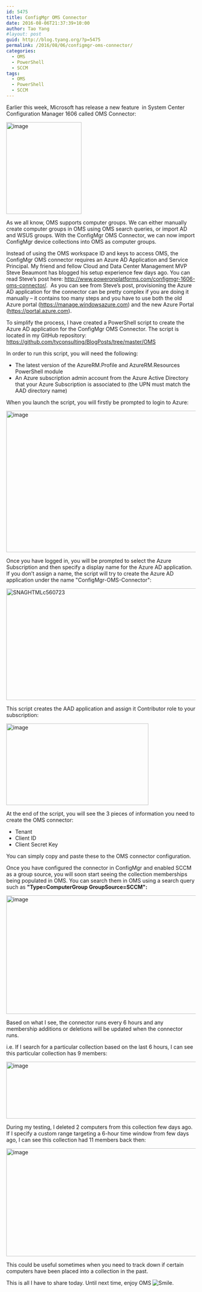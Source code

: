 ```yaml
---
id: 5475
title: ConfigMgr OMS Connector
date: 2016-08-06T21:37:39+10:00
author: Tao Yang
#layout: post
guid: http://blog.tyang.org/?p=5475
permalink: /2016/08/06/configmgr-oms-connector/
categories:
  - OMS
  - PowerShell
  - SCCM
tags:
  - OMS
  - PowerShell
  - SCCM
---
```

Earlier this week, Microsoft has release a new feature  in System Center Configuration Manager 1606 called OMS Connector:

<a href="http://blog.tyang.org/wp-content/uploads/2016/08/image.png"><img style="padding-top: 0px; padding-left: 0px; margin: 0px; padding-right: 0px; border: 0px;" title="image" src="http://blog.tyang.org/wp-content/uploads/2016/08/image_thumb.png" alt="image" width="200" height="244" border="0" /></a>

As we all know, OMS supports computer groups. We can either manually create computer groups in OMS using OMS search queries, or import AD and WSUS groups. With the ConfigMgr OMS Connector, we can now import ConfigMgr device collections into OMS as computer groups.

Instead of using the OMS workspace ID and keys to access OMS, the ConfigMgr OMS connector requires an Azure AD Application and Service Principal. My friend and fellow Cloud and Data Center Management MVP Steve Beaumont has blogged his setup experience few days ago. You can read Steve’s post here: <a title="http://www.poweronplatforms.com/configmgr-1606-oms-connector/" href="http://www.poweronplatforms.com/configmgr-1606-oms-connector/">http://www.poweronplatforms.com/configmgr-1606-oms-connector/</a>.  As you can see from Steve’s post, provisioning the Azure AD application for the connector can be pretty complex if you are doing it manually – it contains too many steps and you have to use both the old Azure portal (<a href="https://manage.windowsazure.com">https://manage.windowsazure.com</a>) and the new Azure Portal (<a href="https://portal.azure.com">https://portal.azure.com</a>).

To simplify the process, I have created a PowerShell script to create the Azure AD application for the ConfigMgr OMS Connector. The script is located in my GitHub repository: <a title="https://github.com/tyconsulting/BlogPosts/tree/master/OMS" href="https://github.com/tyconsulting/BlogPosts/tree/master/OMS">https://github.com/tyconsulting/BlogPosts/tree/master/OMS</a>

In order to run this script, you will need the following:
<ul>
 	<li>The latest version of the AzureRM.Profile and AzureRM.Resources PowerShell module</li>
 	<li>An Azure subscription admin account from the Azure Active Directory that your Azure Subscription is associated to (the UPN must match the AAD directory name)</li>
</ul>
When you launch the script, you will firstly be prompted to login to Azure:

<a href="http://blog.tyang.org/wp-content/uploads/2016/08/image-1.png"><img style="padding-top: 0px; padding-left: 0px; padding-right: 0px; border: 0px;" title="image" src="http://blog.tyang.org/wp-content/uploads/2016/08/image_thumb-1.png" alt="image" width="520" height="376" border="0" /></a>

Once you have logged in, you will be prompted to select the Azure Subscription and then specify a display name for the Azure AD application. If you don’t assign a name, the script will try to create the Azure AD application under the name "ConfigMgr-OMS-Connector":

<a href="http://blog.tyang.org/wp-content/uploads/2016/08/SNAGHTMLc560723.png"><img style="padding-top: 0px; padding-left: 0px; padding-right: 0px; border: 0px;" title="SNAGHTMLc560723" src="http://blog.tyang.org/wp-content/uploads/2016/08/SNAGHTMLc560723_thumb.png" alt="SNAGHTMLc560723" width="700" height="297" border="0" /></a>

This script creates the AAD application and assign it Contributor role to your subscription:

<a href="http://blog.tyang.org/wp-content/uploads/2016/08/image-2.png"><img style="padding-top: 0px; padding-left: 0px; padding-right: 0px; border: 0px;" title="image" src="http://blog.tyang.org/wp-content/uploads/2016/08/image_thumb-2.png" alt="image" width="378" height="217" border="0" /></a>

At the end of the script, you will see the 3 pieces of information you need to create the OMS connector:
<ul>
 	<li>Tenant</li>
 	<li>Client ID</li>
 	<li>Client Secret Key</li>
</ul>
You can simply copy and paste these to the OMS connector configuration.

Once you have configured the connector in ConfigMgr and enabled SCCM as a group source, you will soon start seeing the collection memberships being populated in OMS. You can search them in OMS using a search query such as <strong>"Type=ComputerGroup GroupSource=SCCM":</strong>

<a href="http://blog.tyang.org/wp-content/uploads/2016/08/image-3.png"><img style="padding-top: 0px; padding-left: 0px; padding-right: 0px; border: 0px;" title="image" src="http://blog.tyang.org/wp-content/uploads/2016/08/image_thumb-3.png" alt="image" width="675" height="315" border="0" /></a>

Based on what I see, the connector runs every 6 hours and any membership additions or deletions will be updated when the connector runs.

i.e. If I search for a particular collection based on the last 6 hours, I can see this particular collection has 9 members:

<a href="http://blog.tyang.org/wp-content/uploads/2016/08/image-4.png"><img style="padding-top: 0px; padding-left: 0px; padding-right: 0px; border: 0px;" title="image" src="http://blog.tyang.org/wp-content/uploads/2016/08/image_thumb-4.png" alt="image" width="591" height="151" border="0" /></a>

During my testing, I deleted 2 computers from this collection few days ago. If I specify a custom range targeting a 6-hour time window from few days ago, I can see this collection had 11 members back then:

<a href="http://blog.tyang.org/wp-content/uploads/2016/08/image-5.png"><img style="padding-top: 0px; padding-left: 0px; padding-right: 0px; border: 0px;" title="image" src="http://blog.tyang.org/wp-content/uploads/2016/08/image_thumb-5.png" alt="image" width="583" height="287" border="0" /></a>

This could be useful sometimes when you need to track down if certain computers have been placed into a collection in the past.

This is all I have to share today. Until next time, enjoy OMS <img class="wlEmoticon wlEmoticon-smile" style="border-style: none;" src="http://blog.tyang.org/wp-content/uploads/2016/08/wlEmoticon-smile.png" alt="Smile" />.